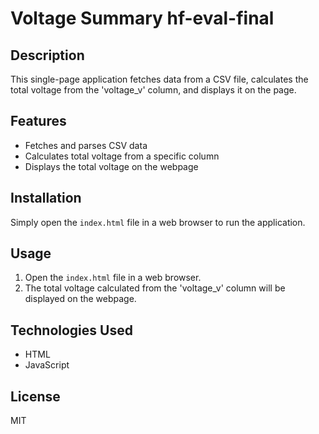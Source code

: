 # Voltage Summary hf-eval-final

## Description
This single-page application fetches data from a CSV file, calculates the total voltage from the 'voltage_v' column, and displays it on the page.

## Features
- Fetches and parses CSV data
- Calculates total voltage from a specific column
- Displays the total voltage on the webpage

## Installation
Simply open the `index.html` file in a web browser to run the application.

## Usage
1. Open the `index.html` file in a web browser.
2. The total voltage calculated from the 'voltage_v' column will be displayed on the webpage.

## Technologies Used
- HTML
- JavaScript

## License
MIT